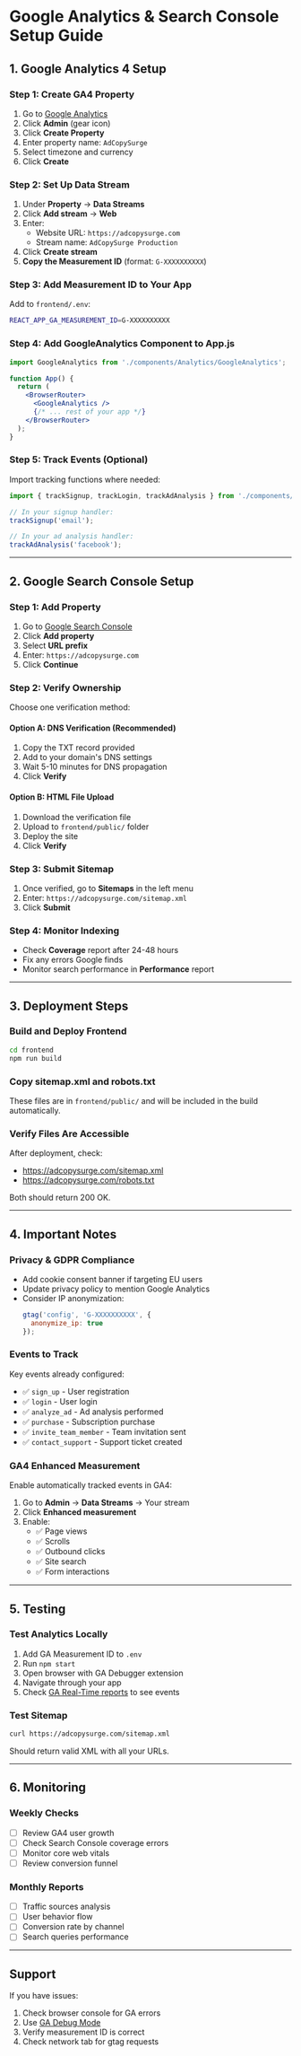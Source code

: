 # Google Analytics & Search Console Setup Guide

## 1. Google Analytics 4 Setup

### Step 1: Create GA4 Property
1. Go to [Google Analytics](https://analytics.google.com/)
2. Click **Admin** (gear icon)
3. Click **Create Property**
4. Enter property name: `AdCopySurge`
5. Select timezone and currency
6. Click **Create**

### Step 2: Set Up Data Stream
1. Under **Property** → **Data Streams**
2. Click **Add stream** → **Web**
3. Enter:
   - Website URL: `https://adcopysurge.com`
   - Stream name: `AdCopySurge Production`
4. Click **Create stream**
5. **Copy the Measurement ID** (format: `G-XXXXXXXXXX`)

### Step 3: Add Measurement ID to Your App
Add to `frontend/.env`:
```bash
REACT_APP_GA_MEASUREMENT_ID=G-XXXXXXXXXX
```

### Step 4: Add GoogleAnalytics Component to App.js
```jsx
import GoogleAnalytics from './components/Analytics/GoogleAnalytics';

function App() {
  return (
    <BrowserRouter>
      <GoogleAnalytics />
      {/* ... rest of your app */}
    </BrowserRouter>
  );
}
```

### Step 5: Track Events (Optional)
Import tracking functions where needed:
```jsx
import { trackSignup, trackLogin, trackAdAnalysis } from './components/Analytics/GoogleAnalytics';

// In your signup handler:
trackSignup('email');

// In your ad analysis handler:
trackAdAnalysis('facebook');
```

---

## 2. Google Search Console Setup

### Step 1: Add Property
1. Go to [Google Search Console](https://search.google.com/search-console/)
2. Click **Add property**
3. Select **URL prefix**
4. Enter: `https://adcopysurge.com`
5. Click **Continue**

### Step 2: Verify Ownership
Choose one verification method:

#### Option A: DNS Verification (Recommended)
1. Copy the TXT record provided
2. Add to your domain's DNS settings
3. Wait 5-10 minutes for DNS propagation
4. Click **Verify**

#### Option B: HTML File Upload
1. Download the verification file
2. Upload to `frontend/public/` folder
3. Deploy the site
4. Click **Verify**

### Step 3: Submit Sitemap
1. Once verified, go to **Sitemaps** in the left menu
2. Enter: `https://adcopysurge.com/sitemap.xml`
3. Click **Submit**

### Step 4: Monitor Indexing
- Check **Coverage** report after 24-48 hours
- Fix any errors Google finds
- Monitor search performance in **Performance** report

---

## 3. Deployment Steps

### Build and Deploy Frontend
```bash
cd frontend
npm run build
```

### Copy sitemap.xml and robots.txt
These files are in `frontend/public/` and will be included in the build automatically.

### Verify Files Are Accessible
After deployment, check:
- https://adcopysurge.com/sitemap.xml
- https://adcopysurge.com/robots.txt

Both should return 200 OK.

---

## 4. Important Notes

### Privacy & GDPR Compliance
- Add cookie consent banner if targeting EU users
- Update privacy policy to mention Google Analytics
- Consider IP anonymization:
  ```js
  gtag('config', 'G-XXXXXXXXXX', {
    anonymize_ip: true
  });
  ```

### Events to Track
Key events already configured:
- ✅ `sign_up` - User registration
- ✅ `login` - User login
- ✅ `analyze_ad` - Ad analysis performed
- ✅ `purchase` - Subscription purchase
- ✅ `invite_team_member` - Team invitation sent
- ✅ `contact_support` - Support ticket created

### GA4 Enhanced Measurement
Enable automatically tracked events in GA4:
1. Go to **Admin** → **Data Streams** → Your stream
2. Click **Enhanced measurement**
3. Enable:
   - ✅ Page views
   - ✅ Scrolls
   - ✅ Outbound clicks
   - ✅ Site search
   - ✅ Form interactions

---

## 5. Testing

### Test Analytics Locally
1. Add GA Measurement ID to `.env`
2. Run `npm start`
3. Open browser with GA Debugger extension
4. Navigate through your app
5. Check [GA Real-Time reports](https://analytics.google.com/) to see events

### Test Sitemap
```bash
curl https://adcopysurge.com/sitemap.xml
```

Should return valid XML with all your URLs.

---

## 6. Monitoring

### Weekly Checks
- [ ] Review GA4 user growth
- [ ] Check Search Console coverage errors
- [ ] Monitor core web vitals
- [ ] Review conversion funnel

### Monthly Reports
- [ ] Traffic sources analysis
- [ ] User behavior flow
- [ ] Conversion rate by channel
- [ ] Search queries performance

---

## Support

If you have issues:
1. Check browser console for GA errors
2. Use [GA Debug Mode](https://support.google.com/analytics/answer/7201382)
3. Verify measurement ID is correct
4. Check network tab for gtag requests

